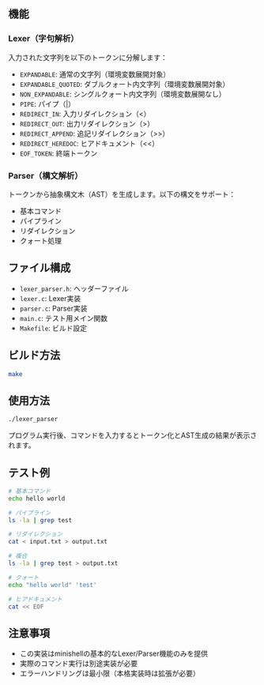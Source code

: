 ## 機能

### Lexer（字句解析）
入力された文字列を以下のトークンに分解します：
- `EXPANDABLE`: 通常の文字列（環境変数展開対象）
- `EXPANDABLE_QUOTED`: ダブルクォート内文字列（環境変数展開対象）
- `NON_EXPANDABLE`: シングルクォート内文字列（環境変数展開なし）
- `PIPE`: パイプ（|）
- `REDIRECT_IN`: 入力リダイレクション（<）
- `REDIRECT_OUT`: 出力リダイレクション（>）
- `REDIRECT_APPEND`: 追記リダイレクション（>>）
- `REDIRECT_HEREDOC`: ヒアドキュメント（<<）
- `EOF_TOKEN`: 終端トークン

### Parser（構文解析）
トークンから抽象構文木（AST）を生成します。以下の構文をサポート：
- 基本コマンド
- パイプライン
- リダイレクション
- クォート処理

## ファイル構成

- `lexer_parser.h`: ヘッダーファイル
- `lexer.c`: Lexer実装
- `parser.c`: Parser実装
- `main.c`: テスト用メイン関数
- `Makefile`: ビルド設定

## ビルド方法

```bash
make
```

## 使用方法

```bash
./lexer_parser
```

プログラム実行後、コマンドを入力するとトークン化とAST生成の結果が表示されます。

## テスト例

```bash
# 基本コマンド
echo hello world

# パイプライン
ls -la | grep test

# リダイレクション
cat < input.txt > output.txt

# 複合
ls -la | grep test > output.txt

# クォート
echo "hello world" 'test'

# ヒアドキュメント
cat << EOF
```

## 注意事項

- この実装はminishellの基本的なLexer/Parser機能のみを提供
- 実際のコマンド実行は別途実装が必要
- エラーハンドリングは最小限（本格実装時は拡張が必要）